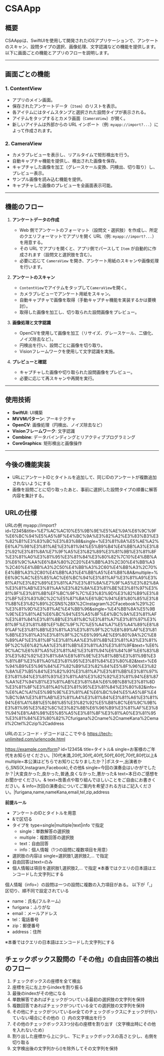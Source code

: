 # CSAApp

## 概要
CSAAppは、SwiftUIを使用して開発されたiOSアプリケーションで、アンケートのスキャン、設問タイプの選択、画像処理、文字認識などの機能を提供します。以下に画面ごとの機能とアプリのフローを説明します。

---

## 画面ごとの機能

### 1. **ContentView**
- アプリのメイン画面。
- 保存されたアンケートデータ（`Item`）のリストを表示。
- 各アイテムにはタイムスタンプと選択された設問タイプが表示される。
- アイテムをタップするとカメラ画面（`CameraView`）が開く。
 - 新しいアイテムは外部からの URL インポート（例: `myapp://import?...`）によって作成されます。

### 2. **CameraView**
- カメラプレビューを表示し、リアルタイムで矩形検出を行う。
- 自動キャプチャ機能を提供し、検出された画像を保存。
- キャプチャした画像を加工（グレースケール変換、円検出、切り取り）し、プレビュー表示。
- サンプル画像を読み込む機能を提供。
- キャプチャした画像のプレビューを全画面表示可能。

---

## 機能のフロー

1. **アンケートデータの作成**
   - Web 側でアンケートのフォーマット（設問文・選択肢）を作成し、所定のクエリフォーマットでアプリを開く URL（例: `myapp://import?...`）を用意する。
   - その URL でアプリを開くと、アプリ側でパースして `Item` が自動的に作成されます（設問文と選択肢を含む）。
   - 必要に応じて `CameraView` を開き、アンケート用紙のスキャンや画像処理を行います。

2. **アンケートのスキャン**
   - `ContentView`でアイテムをタップして`CameraView`を開く。
   - カメラプレビューでアンケート用紙をスキャン。
   - 自動キャプチャで画像を取得（手動キャプチャ機能を実装するかは要検討）。
   - 取得した画像を加工し、切り取られた設問画像をプレビュー。

3. **画像処理と文字認識**
   - OpenCVを使用して画像を加工（リサイズ、グレースケール、二値化、ノイズ除去など）。
   - 円検出を行い、設問ごとに画像を切り取り。
   - Visionフレームワークを使用して文字認識を実施。

4. **プレビューと確認**
   - キャプチャした画像や切り取られた設問画像をプレビュー。
   - 必要に応じて再スキャンや再開を実行。

---

## 使用技術
- **SwiftUI**: UI構築
- **MVVMパターン**: アーキテクチャ
- **OpenCV**: 画像処理（円検出、ノイズ除去など）
- **Visionフレームワーク**: 文字認識
- **Combine**: データバインディングとリアクティブプログラミング
- **CoreGraphics**: 矩形検出と画像操作

---

## 今後の機能実装
- URLにアンケートIDとタイトルを追加して、同じIDのアンケートが複数追加されないようにする
- 画像を設問ごとに切り取ったあと、事前に選択した設問タイプの順番に解答内容を集計する。

## URLの仕様
URLの例
myapp://import?id=12345&title=%E7%AC%AC10%E5%9B%9E%E5%AE%9A%E6%9C%9F%E6%BC%94%E5%A5%8F%E4%BC%9A%E3%82%A2%E3%83%B3%E3%82%B1%E3%83%BC%E3%83%88&single=%E3%81%8A%E5%AE%A2%E6%A7%98%E3%81%AE%E3%81%94%E5%B9%B4%E4%BB%A3%E3%82%92%E3%81%8A%E7%9F%A5%E3%82%89%E3%81%9B%E3%81%8F%E3%81%A0%E3%81%95%E3%81%84%E3%80%82%7C10%E4%BB%A3%E6%9C%AA%E6%BA%80%2C20%E4%BB%A3%2C30%E4%BB%A3%2C40%E4%BB%A3%2C50%E4%BB%A3%2C60%E4%BB%A3%2C70%E4%BB%A3%2C80%E4%BB%A3%E4%BB%A5%E4%B8%8A&multiple=%E6%9C%AC%E5%85%AC%E6%BC%94%E3%81%AF%E3%81%A9%E3%81%A1%E3%82%89%E3%81%A7%E3%81%8A%E7%9F%A5%E3%82%8A%E3%81%AB%E3%81%AA%E3%82%8A%E3%81%BE%E3%81%97%E3%81%9F%E3%81%8B%EF%BC%9F%7C%E3%83%9D%E3%82%B9%E3%82%BF%E3%83%BC%2C%E5%87%BA%E6%BC%94%E8%80%85%E3%81%8B%E3%82%89%2CSNS%28X%2CInstagram%2CFacebook%29%2C%E3%81%9D%E3%81%AE%E4%BB%96&single=%E4%BB%8A%E5%9B%9E%E3%81%AE%E6%BC%94%E5%A5%8F%E4%BC%9A%E3%81%AF%E3%81%84%E3%81%8B%E3%81%8C%E3%81%A7%E3%81%97%E3%81%9F%E3%81%8B%EF%BC%9F%7C%E5%A4%A7%E5%A4%89%E8%89%AF%E3%81%8B%E3%81%A3%E3%81%9F%2C%E8%89%AF%E3%81%8B%E3%81%A3%E3%81%9F%2C%E6%99%AE%E9%80%9A%2C%E8%89%AF%E3%81%8F%E3%81%AA%E3%81%8B%E3%81%A3%E3%81%9F%2C%E6%82%AA%E3%81%8B%E3%81%A3%E3%81%9F&text=%E6%9C%AC%E6%97%A5%E3%81%AE%E3%81%94%E6%84%9F%E6%83%B3%E3%82%92%E3%81%8A%E8%81%9E%E3%81%8B%E3%81%9B%E3%81%8F%E3%81%A0%E3%81%95%E3%81%84%E3%80%82&text=%E6%94%B9%E5%96%84%E7%82%B9%E3%82%84%E5%8F%96%E3%82%8A%E7%B5%84%E3%82%93%E3%81%A7%E3%81%BB%E3%81%97%E3%81%84%E3%81%93%E3%81%A8%E3%82%92%E3%81%94%E8%87%AA%E7%94%B1%E3%81%AB%E3%81%8A%E6%9B%B8%E3%81%8D%E3%81%8F%E3%81%A0%E3%81%95%E3%81%84%E3%80%82&info=%E6%AC%A1%E5%9B%9E%E3%81%AE%E6%BC%94%E5%A5%8F%E4%BC%9A%E3%81%AB%E3%81%A4%E3%81%84%E3%81%A6%E3%81%94%E6%A1%88%E5%86%85%E3%82%92%E5%B8%8C%E6%9C%9B%E3%81%95%E3%82%8C%E3%82%8B%E6%96%B9%E3%81%AF%E3%81%94%E8%A8%98%E5%85%A5%E3%81%8F%E3%81%A0%E3%81%95%E3%81%84%E3%80%82%7Cfurigana%2Cname%2CnameKana%2Cemail%2Ctel%2Czip%2Caddress

URLのエンコード・デコードはここでやる
https://tech-unlimited.com/urlencode.html

https://example.com/form?
id=12345&
title=タイトル&
single=お客様のご年代をお知らせください。|10代未満,20代,30代,40代,50代,60代,70代,80代以上&
multiple=本公演はどちらでお知りになりましたか？|ポスター,出演者から,SNS(X,Instagram,Facebook),その他&
single=今回の演奏会はいかがでしたか？|大変良かった,良かった,普通,良くなかった,悪かった&
text=本日のご感想をお聞かせください。&
text=改善点や取り組んでほしいことをご自由にお書きください。&
info=次回の演奏会についてご案内を希望される方はご記入ください。|furigana,name,nameKana,email,tel,zip,address

**前提ルール**

- アンケートのIDとタイトルを用意
- &で区切る
- タイプを type=single|multiple|text|info で指定
    - single：単数解答の選択肢
    - multiple：複数回答の選択肢
    - text：自由回答
    - info：個人情報（1つの設問に複数項目を用意）
- 選択肢の内容は single=選択肢1,選択肢2,... で指定
- 自由回答はtext=のみ
- 個人情報は項目を選択肢1,選択肢2,... で指定
※本番ではクエリの日本語はエンコードした文字列にする

個人情報（info=）の設問は一つの設問に複数の入力項目がある。
以下が「,」区切り、順不同で設定されている
- name：氏名(フルネーム)
- furigana：ふりがな
- email：メールアドレス
- tel：電話番号
- zip：郵便番号
- address：住所

※本番ではクエリの日本語はエンコードした文字列にする

## チェックボックス設問の「その他」の自由回答の検出のフロー
1. チェックボックスの座標を全て検出
2. 座標を元に左上からindexを割り振る
3. 最後のindexがその他になる
4. 単数解答であればチェックがついている最初の選択肢の文字列を保持
5. 複数回答であればチェックがついている全ての選択肢の文字列を保持
6. その他にチェックがついているor全てのチェックボックスにチェックが付いていない場合にその他の（）内の文字検出を行う
7. その他のチェックボックス3つ分右の座標を割り出す（文字検出時にその他を入れないため）
8. 割り出した座標から上に少し、下にチェックボックスの高さと少し、右側を切り取る
9. 文字検出後の文字列から()を除外してその文字列を保持
